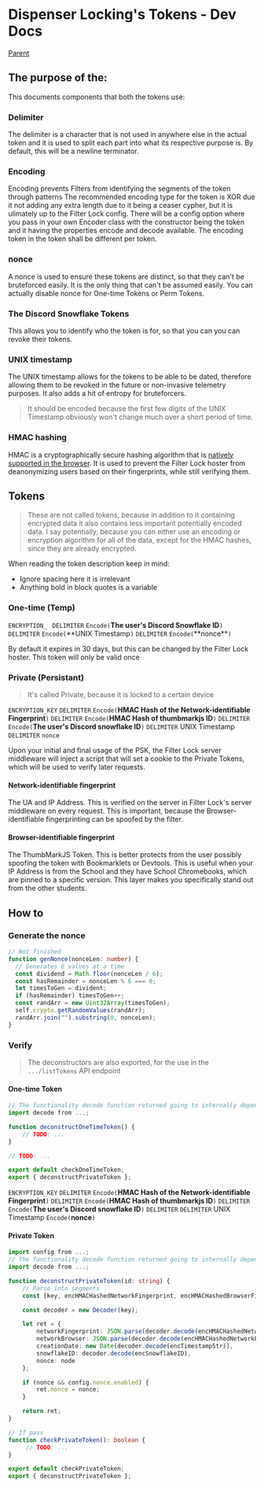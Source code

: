 # Dispenser Locking's Tokens - Dev Docs

[Parent](./Index.md)

## The purpose of the:

This documents components that both the tokens use:

### Delimiter

The delimiter is a character that is not used in anywhere else in the actual token and it is used to split each part into what its respective purpose is. By default, this will be a newline terminator.

### Encoding

Encoding prevents Filters from identifying the segments of the token through patterns The recommended encoding type for the token is XOR due it not adding any extra length due to it being a ceaser cypher, but it is ulimately up to the Filter Lock config. There will be a config option where you pass in your own Encoder class with the constructor being the token and it having the properties encode and decode available. The encoding token in the token shall be different per token.

### nonce

A nonce is used to ensure these tokens are distinct, so that they can't be bruteforced easily. It is the only thing that can't be assumed easily. You can actually disable nonce for One-time Tokens or Perm Tokens.

### The Discord Snowflake Tokens

This allows you to identify who the token is for, so that you can you can revoke their tokens.

### UNIX timestamp

The UNIX timestamp allows for the tokens to be able to be dated, therefore allowing them to be revoked in the future or non-invasive telemetry purposes. It also adds a hit of entropy for bruteforcers.

> It should be encoded because the first few digits of the UNIX Timestamp obviously won't change much over a short period of time.

### HMAC hashing

HMAC is a cryptographically secure hashing algorithm that is [natively supported in the browser](https://developer.mozilla.org/en-US/docs/Web/API/SubtleCrypto/sign#hmac). It is used to prevent the Filter Lock hoster from deanonymizing users based on their fingerprints, while still verifying them.

## Tokens

> These are not called tokens, because in addition to it containing encrypted data it also contains less important potentially encoded data. I say potentially, because you can either use an encoding or encryption algorithm for all of the data, except for the HMAC hashes, since they are already encrypted.

When reading the token description keep in mind:

- Ignore spacing here it is irrelevant
- Anything bold in block quotes is a variable

### One-time (Temp)

`ENCRYPTION_
` `DELIMITER` `Encode(`**The user's Discord Snowflake ID**`)` `DELIMITER` `Encode(`**UNIX Timestamp`)` `DELIMITER` `Encode(`**nonce\*\*`)`

By default it expires in 30 days, but this can be changed by the Filter Lock hoster. This token will only be valid once

### Private (Persistant)

> It's called Private, because it is locked to a certain device

`ENCRYPTION_KEY` `DELIMITER` `Encode(`**HMAC Hash of the Network-identifiable Fingerprint**`)` `DELIMITER` `Encode(`**HMAC Hash of thumbmarkjs ID**`)` `DELIMITER` `Encode(`**The user's Discord snowflake ID**`)` `DELIMITER` UNIX Timestamp `DELIMITER` `nonce`

Upon your initial and final usage of the PSK, the Filter Lock server middleware will inject a script that will set a cookie to the Private Tokens, which will be used to verify later requests.

#### Network-identifiable fingerprint

The UA and IP Address. This is verified on the server in Filter Lock's server middleware on every request. This is important, because the Browser-identifiable fingerprinting can be spoofed by the filter.

#### Browser-identifiable fingerprint

The ThumbMarkJS Token. This is better protects from the user possibly spoofing the token with Bookmarklets or Devtools. This is useful when your IP Address is from the School and they have School Chromebooks, which are pinned to a specific version. This layer makes you specifically stand out from the other students.

## How to

### Generate the nonce

```ts
// Not finished
function genNonce(nonceLen: number) {
  // Generates 6 values at a time
  const dividend = Math.floor(nonceLen / 6);
  const hasRemainder = nonceLen % 6 === 0;
  let timesToGen = divident;
  if (hasRemainder) timesToGen++;
  const randArr = new Uint32Array(timesToGen);
  self.crypto.getRandomValues(randArr);
  randArr.join("").substring(0, nonceLen);
}
```

### Verify

> The deconstructors are also exported, for the use in the `.../listTokens` API endpoint

#### One-time Token

```ts
// The functionality decode function returned going to internally depend upon config.tokenType
import decode from ...;

function deconstructOneTimeToken() {
    // TODO: ...
}

// TODO: ...

export default checkOneTimeToken;
export { deconstructPrivateToken };
```

`ENCRYPTION_KEY` `DELIMITER` `Encode(`**HMAC Hash of the Network-identifiable Fingerprint**`)` `DELIMITER` `Encode(`**HMAC Hash of thumbmarkjs ID**`)` `DELIMITER` `Encode(`**The user's Discord snowflake ID**`)` `DELIMITER` `DELIMITER` UNIX Timestamp `Encode(`**nonce**`)`

#### Private Token

```ts
import config from ...;
// The functionality decode function returned going to internally depend upon config.tokenType
import decode from ...;

function deconstructPrivateToken(id: string) {
    // Parse into segments
    const [key, encHMACHashedNetworkFingerprint, encHMACHashedBrowserFingerprint, encSnowflakeID, encTimestampStr, nonce] = id.split(config.delimiterChar);

    const decoder = new Decoder(key);

    let ret = {
        networkFingerprint: JSON.parse(decoder.decode(encHMACHashedNetworkFingerprint)),
        networkBrowser: JSON.parse(decoder.decode(encHMACHashedNetworkFingerprint)),
        creationDate: new Date(decoder.decode(encTimestampStr)),
        snowflakeID: decoder.decode(encSnowflakeID),
        nonce: node
    };

    if (nonce && config.nonce.enabled) {
        ret.nonce = nonce;
    }

    return ret;
}

// If pass
function checkPrivateToken(): boolean {
     // TODO: ...
}

export default checkPrivateToken;
export { deconstructPrivateToken };
```
